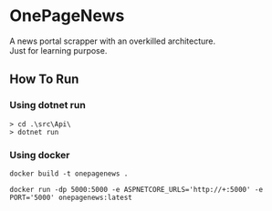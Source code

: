 # OnePageNews
A news portal scrapper with an overkilled architecture. \
Just for learning purpose.

## How To Run
### Using dotnet run
```
> cd .\src\Api\
> dotnet run
```
### Using docker
```
docker build -t onepagenews .

docker run -dp 5000:5000 -e ASPNETCORE_URLS='http://+:5000' -e PORT='5000' onepagenews:latest
```